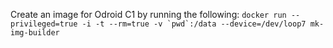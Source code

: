 Create an image for Odroid C1 by running the following: 
```docker run --privileged=true -i -t --rm=true -v `pwd`:/data --device=/dev/loop7 mk-img-builder```
